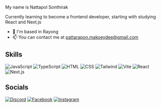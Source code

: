 My name is Nattapol Sonthirak

Currently learning to become a frontend developer, starting with studying React and Next.js

- 📍 I'm based in Rayong
- 📫 You can contact me at pattarapon.makoeydee@gmail.com

## Skills
![JavaScript](https://img.shields.io/badge/-JavaScript-F7DF1E?logo=javascript&logoColor=black)
![TypeScript](https://img.shields.io/badge/-TypeScript-3178C6?logo=typescript&logoColor=white)
![HTML](https://img.shields.io/badge/-HTML5-E34F26?logo=html5&logoColor=white)
![CSS](https://img.shields.io/badge/-CSS3-1572B6?logo=css3)
![Tailwind](https://img.shields.io/badge/-TailwindCSS-06B6D4?logo=tailwindcss)
![Vite](https://img.shields.io/badge/-Vite-646CFF?logo=vite&logoColor=white)
![React](https://img.shields.io/badge/-React-61DAFB?logo=react&logoColor=black)
![Next.js](https://img.shields.io/badge/-Next.js-000000?logo=next.js)

## Socials
[![Discord](https://img.shields.io/badge/Discord-5865F2?logo=discord&logoColor=white)](https://discord.com)
[![Facebook](https://img.shields.io/badge/Facebook-1877F2?logo=facebook&logoColor=white)](https://facebook.com/not2323)
[![Instagram](https://img.shields.io/badge/Instagram-E4405F?logo=instagram&logoColor=white)](https://instagram.com)

